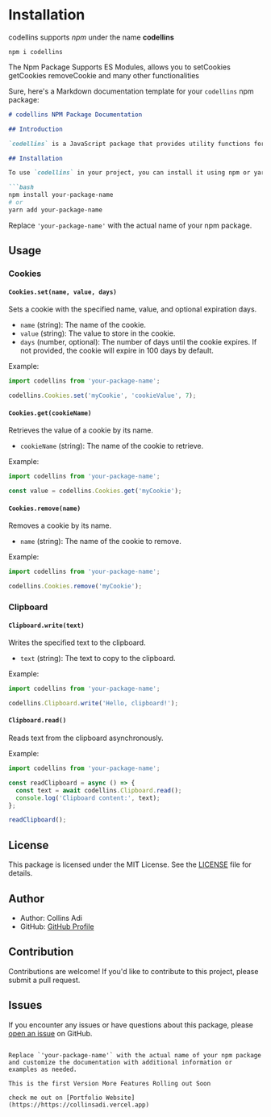 # Installation

codellins supports *npm* under the name **codellins**

`npm i codellins`


The Npm Package Supports ES Modules, allows you to setCookies getCookies removeCookie and many other functionalities

Sure, here's a Markdown documentation template for your `codellins` npm package:

```markdown
# codellins NPM Package Documentation

## Introduction

`codellins` is a JavaScript package that provides utility functions for working with cookies and the clipboard in web applications. This package is designed to simplify common tasks related to managing cookies and interacting with the clipboard.

## Installation

To use `codellins` in your project, you can install it using npm or yarn:

```bash
npm install your-package-name
# or
yarn add your-package-name
```

Replace `'your-package-name'` with the actual name of your npm package.

## Usage

### Cookies

#### `Cookies.set(name, value, days)`

Sets a cookie with the specified name, value, and optional expiration days.

- `name` (string): The name of the cookie.
- `value` (string): The value to store in the cookie.
- `days` (number, optional): The number of days until the cookie expires. If not provided, the cookie will expire in 100 days by default.

Example:

```javascript
import codellins from 'your-package-name';

codellins.Cookies.set('myCookie', 'cookieValue', 7);
```

#### `Cookies.get(cookieName)`

Retrieves the value of a cookie by its name.

- `cookieName` (string): The name of the cookie to retrieve.

Example:

```javascript
import codellins from 'your-package-name';

const value = codellins.Cookies.get('myCookie');
```

#### `Cookies.remove(name)`

Removes a cookie by its name.

- `name` (string): The name of the cookie to remove.

Example:

```javascript
import codellins from 'your-package-name';

codellins.Cookies.remove('myCookie');
```

### Clipboard

#### `Clipboard.write(text)`

Writes the specified text to the clipboard.

- `text` (string): The text to copy to the clipboard.

Example:

```javascript
import codellins from 'your-package-name';

codellins.Clipboard.write('Hello, clipboard!');
```

#### `Clipboard.read()`

Reads text from the clipboard asynchronously.

Example:

```javascript
import codellins from 'your-package-name';

const readClipboard = async () => {
  const text = await codellins.Clipboard.read();
  console.log('Clipboard content:', text);
};

readClipboard();
```

## License

This package is licensed under the MIT License. See the [LICENSE](LICENSE) file for details.

## Author

- Author: Collins Adi
- GitHub: [GitHub Profile](https://github.com/codellins)

## Contribution

Contributions are welcome! If you'd like to contribute to this project, please submit a pull request.

## Issues

If you encounter any issues or have questions about this package, please [open an issue](https://github.com/codellins/your-package-name/issues) on GitHub.

```

Replace `'your-package-name'` with the actual name of your npm package and customize the documentation with additional information or examples as needed.

This is the first Version More Features Rolling out Soon

check me out on [Portfolio Website](https://https://collinsadi.vercel.app)